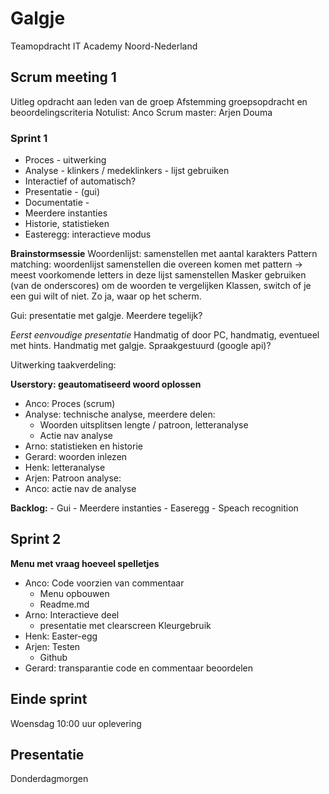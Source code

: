 # Galgje

Teamopdracht IT Academy Noord-Nederland

## Scrum meeting 1

Uitleg opdracht aan leden van de groep
Afstemming groepsopdracht en beoordelingscriteria
Notulist: Anco
Scrum master: Arjen Douma

### Sprint 1

- Proces - uitwerking
- Analyse - klinkers / medeklinkers - lijst gebruiken
- Interactief of automatisch?
- Presentatie - (gui)
- Documentatie - 
- Meerdere instanties
- Historie, statistieken
- Easteregg: interactieve modus

**Brainstormsessie**
Woordenlijst: samenstellen met aantal karakters
Pattern matching: woordenlijst samenstellen die overeen komen met pattern 
-> meest voorkomende letters in deze lijst samenstellen
Masker gebruiken (van de onderscores) om de woorden te vergelijken
Klassen, switch of je een gui wilt of niet. Zo ja, waar op het scherm.

Gui: presentatie met galgje. Meerdere tegelijk?

*Eerst eenvoudige presentatie*
Handmatig of door PC, handmatig, eventueel met hints.
Handmatig met galgje.
Spraakgestuurd (google api)?

Uitwerking taakverdeling:

**Userstory: geautomatiseerd woord oplossen**
- Anco: Proces  (scrum)
- Analyse: technische analyse, meerdere delen: 
	- Woorden uitsplitsen lengte / patroon, letteranalyse
	- Actie nav analyse
- Arno: statistieken en historie
- Gerard: woorden inlezen
- Henk: letteranalyse
- Arjen: Patroon analyse: 
- Anco: actie nav de analyse


**Backlog:**
	- Gui
	- Meerdere instanties
	- Easeregg
	- Speach recognition
	
## Sprint 2

**Menu met vraag hoeveel spelletjes**
- Anco: Code voorzien van commentaar
	- Menu opbouwen
	- Readme.md
- Arno: Interactieve deel
	- presentatie met clearscreen
Kleurgebruik
- Henk: Easter-egg
- Arjen: Testen
	- Github
- Gerard: transparantie code en commentaar beoordelen

## Einde sprint
Woensdag 10:00 uur oplevering

## Presentatie
Donderdagmorgen

